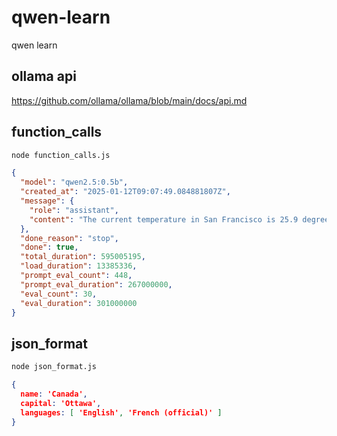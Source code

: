 # qwen-learn
qwen learn

## ollama api

https://github.com/ollama/ollama/blob/main/docs/api.md

## function_calls

```sh
node function_calls.js
```

```json
{
  "model": "qwen2.5:0.5b",
  "created_at": "2025-01-12T09:07:49.084881807Z",
  "message": {
    "role": "assistant",
    "content": "The current temperature in San Francisco is 25.9 degrees Celsius. It's expected to be around 26°C today and tomorrow."
  },
  "done_reason": "stop",
  "done": true,
  "total_duration": 595005195,
  "load_duration": 13385336,
  "prompt_eval_count": 448,
  "prompt_eval_duration": 267000000,
  "eval_count": 30,
  "eval_duration": 301000000
}
```

## json_format

```sh
node json_format.js
```

```json
{
  name: 'Canada',
  capital: 'Ottawa',
  languages: [ 'English', 'French (official)' ]
}
```
